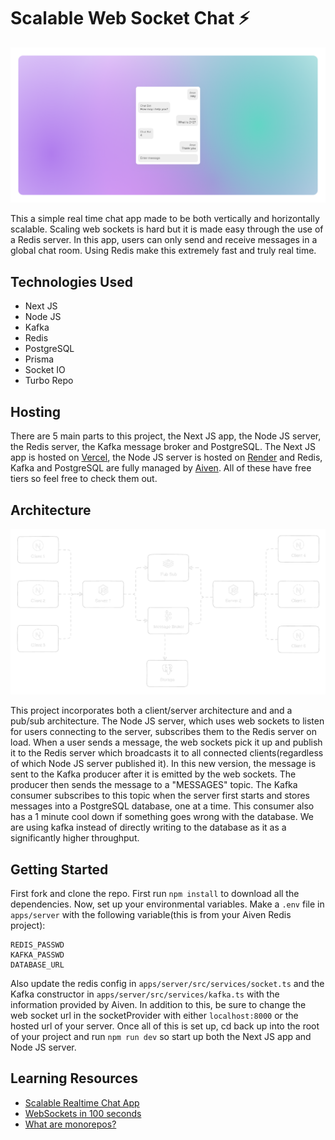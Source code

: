# Scalable Web Socket Chat ⚡

![hero](https://github.com/anav5704/scalable-chat/blob/main/docs/scalable-chat.png)

This a simple real time chat app made to be both vertically and horizontally scalable. Scaling web sockets is hard but it is made easy through the use of a Redis server. In this app, users can only send and receive messages in a global chat room. Using Redis make this extremely fast and truly real time.

## Technologies Used
- Next JS
- Node JS
- Kafka
- Redis 
- PostgreSQL
- Prisma
- Socket IO
- Turbo Repo

## Hosting
There are 5 main parts to this project, the Next JS app, the Node JS server, the Redis server, the Kafka message broker and PostgreSQL. The Next JS app is hosted on [Vercel](https://vercel.com/dashboard), the Node JS server is hosted on [Render](https://render.com/) and Redis, Kafka and PostgreSQL  are fully managed by [Aiven](https://aiven.io/redis). All of these have free tiers so feel free to check them out.

## Architecture

![architecture](https://github.com/anav5704/scalable-chat/blob/main/docs/architecture.png)
 
This project incorporates both a client/server architecture and and a pub/sub architecture. The Node JS server, which uses web sockets to listen for users connecting to the server, subscribes them to the Redis server on load. When a user sends a message, the web sockets pick it up and publish it to the Redis server which broadcasts it to all connected clients(regardless of which Node JS server published it).
In this new version, the message is sent to the Kafka producer after it is emitted by the web sockets. The producer then sends the message to a "MESSAGES" topic. The Kafka consumer subscribes to this topic when the server first starts and stores messages into a PostgreSQL database, one at a time. This consumer also has a 1 minute cool down if something goes wrong with the database. We are using kafka instead of directly writing to the database as it as a significantly higher throughput.

## Getting Started
First fork and clone the repo. First run ```npm install``` to download all the dependencies. Now, set up your environmental variables. Make a ```.env``` file in ```apps/server``` with the following variable(this is from your Aiven Redis project):

```
REDIS_PASSWD 
KAFKA_PASSWD 
DATABASE_URL 
```
Also update the redis config in ```apps/server/src/services/socket.ts``` and the Kafka constructor in ```apps/server/src/services/kafka.ts``` with the information provided by Aiven. In addition to this, be sure to change the web socket url in the socketProvider with either ```localhost:8000``` or the hosted url of your server. Once all of this is set up, cd back up  into the root of your project and run ```npm run dev``` so start up both the Next JS app and Node JS server.

## Learning Resources
- [Scalable Realtime Chat App](https://www.youtube.com/watch?v=CQQc8QyIGl0)
- [WebSockets in 100 seconds](https://www.youtube.com/watch?v=1BfCnjr_Vjg)
- [What are monorepos?](https://www.youtube.com/watch?v=9iU_IE6vnJ8)
